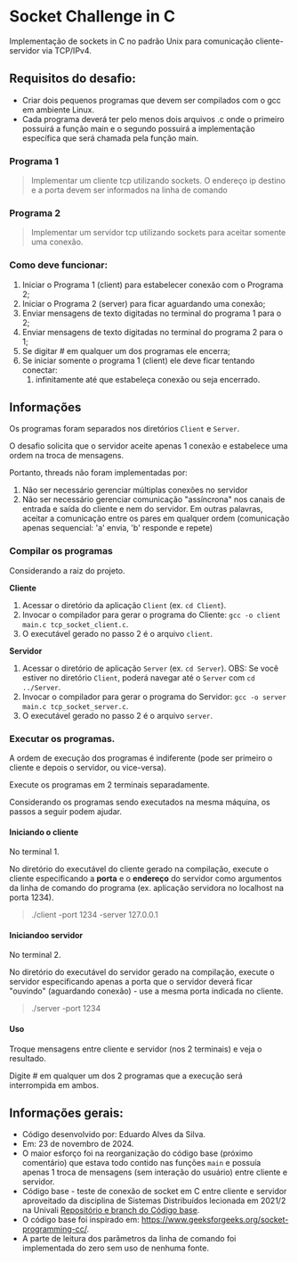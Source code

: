 # Socket Challenge in C

Implementação de sockets in C no padrão Unix para comunicação cliente-servidor via TCP/IPv4.


## Requisitos do desafio:

* Criar dois pequenos programas que devem ser compilados com o gcc em ambiente Linux.
* Cada programa deverá ter pelo menos dois arquivos .c onde o primeiro possuirá a função main e o segundo possuirá a implementação específica que será chamada pela função main.


### Programa 1
> Implementar um cliente tcp utilizando sockets.
  >  O endereço ip destino e a porta devem ser informados na linha de comando

### Programa 2
> Implementar um servidor tcp utilizando sockets para aceitar somente uma conexão.

 
### Como deve funcionar: 

1. Iniciar o Programa 1 (client) para estabelecer conexão com o Programa 2;
2. Iniciar o Programa 2 (server) para ficar aguardando uma conexão;
3. Enviar mensagens de texto digitadas no terminal do programa 1 para o 2;
4. Enviar mensagens de texto digitadas no terminal do programa 2 para o 1;
5. Se digitar # em qualquer um dos programas ele encerra;
6. Se iniciar somente o programa 1 (client) ele deve ficar tentando conectar:
    1. infinitamente até que estabeleça conexão ou seja encerrado.
  

## Informações

Os programas foram separados nos diretórios `Client` e `Server`.

O desafio solicita que o servidor aceite apenas 1 conexão e estabelece uma ordem na troca de mensagens.

Portanto, threads não foram implementadas por:
1. Não ser necessário gerenciar múltiplas conexões no servidor
2. Não ser necessário gerenciar comunicação "assíncrona" nos canais de entrada e saída do cliente e nem do servidor. Em outras palavras, aceitar a comunicação entre os pares em qualquer ordem (comunicação apenas sequencial: 'a' envia, 'b' responde e repete)

### Compilar os programas

Considerando a raiz do projeto.

**Cliente** 
1. Acessar o diretório da aplicação `Client` (ex. `cd Client`).
2. Invocar o compilador para gerar o programa do Cliente: `gcc -o client main.c tcp_socket_client.c`.
3. O executável gerado no passo 2 é o arquivo `client`.

**Servidor**
1. Acessar o diretório de aplicação `Server` (ex. `cd Server`). OBS: Se você estiver no diretório `Client`, poderá navegar até o `Server` com `cd ../Server`.
2. Invocar o compilador para gerar o programa do Servidor: `gcc -o server main.c tcp_socket_server.c`.
3. O executável gerado no passo 2 é o arquivo `server`.

### Executar os programas.

A ordem de execução dos programas é indiferente (pode ser primeiro o cliente e depois o servidor, ou vice-versa).

Execute os programas em 2 terminais separadamente.

Considerando os programas sendo executados na mesma máquina, os passos a seguir podem ajudar.

#### Iniciando o cliente

No terminal 1.

No diretório do executável do cliente gerado na compilação, execute o cliente especificando a **porta** e o **endereço** do servidor como argumentos da linha de comando do programa (ex. aplicação servidora no localhost na porta 1234).
> ./client -port 1234 -server 127.0.0.1

#### Iniciandoo servidor

No terminal 2.

No diretório do executável do servidor gerado na compilação, execute o servidor especificando apenas a porta que o servidor deverá ficar "ouvindo" (aguardando conexão) - use a mesma porta indicada no cliente.
> ./server -port 1234


#### Uso

Troque mensagens entre cliente e servidor (nos 2 terminais) e veja o resultado.

Digite # em qualquer um dos 2 programas que a execução será interrompida em ambos.


## Informações gerais:

* Código desenvolvido por: Eduardo Alves da Silva.
* Em: 23 de novembro de 2024.
* O maior esforço foi na reorganização do código base (próximo comentário) que estava todo contido nas funções `main` e possuía apenas 1 troca de mensagens (sem interação do usuário) entre cliente e servidor.
* Código base - teste de conexão de socket em C entre cliente e servidor aproveitado da disciplina de Sistemas Distribuídos lecionada em 2021/2 na Univali [Repositório e branch do Código base](https://github.com/edualvss/sisdis/tree/2021-2/socket_c).
* O código base foi inspirado em: https://www.geeksforgeeks.org/socket-programming-cc/.
* A parte de leitura dos parâmetros da linha de comando foi implementada do zero sem uso de nenhuma fonte.

